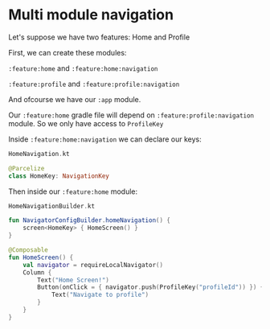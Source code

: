 # Multi module navigation

Let's suppose we have two features: Home and Profile

First, we can create these modules:

`:feature:home` and `:feature:home:navigation`

`:feature:profile` and `:feature:profile:navigation`

And ofcourse we have our `:app` module.



Our `:feature:home` gradle file will depend on `:feature:profile:navigation` module. So we only have access to `ProfileKey`

Inside `:feature:home:navigation` we can declare our keys:

```kotlin
HomeNavigation.kt

@Parcelize
class HomeKey: NavigationKey
```

Then inside our `:feature:home` module:

```kotlin
HomeNavigationBuilder.kt

fun NavigatorConfigBuilder.homeNavigation() {
    screen<HomeKey> { HomeScreen() }
}

@Composable
fun HomeScreen() {
    val navigator = requireLocalNavigator()
    Column {
        Text("Home Screen!")
        Button(onClick = { navigator.push(ProfileKey("profileId")) }) {
            Text("Navigate to profile")
        }
    }
}
```
